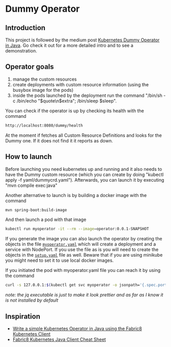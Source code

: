 # Dummy Operator

## Introduction
This project is followed by the medium post [Kubernetes Dummy Operator in Java](). Go check it out for a more detailed intro and to see a demonstration.

## Operator goals
1. manage the custom resources
1. create deployments with custom resource information (using the busybox image for the pods)
1. inside the pods launched by the deployment run the command
"/bin/sh -c /bin/echo "$quote\n$extra"; /bin/sleep $sleep".

You can check if the operator is up by checking its health with the command

```bash
http://localhost:8080/dummy/health
```

At the moment if fetches all Custom Resource Definitions and looks for the Dummy one. If it does not find it it reports as down.

## How to launch

Before launching you need kubernetes up and running and it also needs to have the Dummy custom resource (which you can create by doing "kubectl apply -f yaml/dummycrd.yaml"). Afterwards, you can launch it by executing "mvn compile exec:java"

Another alternative to launch is by building a docker image with the command
```bash
mvn spring-boot:build-image
``` 
And then launch a pod with that image
```bash
kubectl run myoperator -it --rm --image=operator:0.0.1-SNAPSHOT
``` 

If you generate the image you can also launch the operator by creating the objects in the file
[`myoperator.yaml`](yaml/myoperator.yaml) which will create a deployment and a service with NodePort. If you use the file as is you will need to create the objects in the [`setup.yaml`](yaml/setup.yaml) file as well. Beware that if you are using minikube you might need to set it to use local docker images. 

If you initiated the pod with myoperator.yaml file you can reach it by using the command
```bash
curl -s 127.0.0.1:$(kubectl get svc myoperator -o jsonpath='{.spec.ports[].nodePort}')/dummy/info | jq .
``` 
*note: the jq executable is just to make it look prettier and as far as I know it is not installed by default*

## Inspiration
* [Write a simple Kubernetes Operator in Java using the Fabric8 Kubernetes Client](https://developers.redhat.com/blog/2019/10/07/write-a-simple-kubernetes-operator-in-java-using-the-fabric8-kubernetes-client)
* [Fabric8 Kubernetes Java Client Cheat Sheet](https://github.com/fabric8io/kubernetes-client/blob/master/doc/CHEATSHEET.md)
